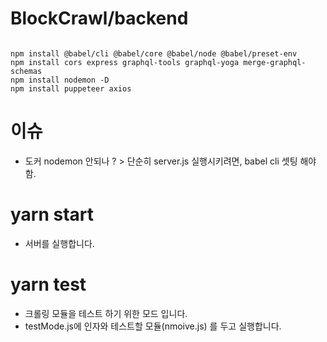 # BlockCrawl/backend

```

npm install @babel/cli @babel/core @babel/node @babel/preset-env
npm install cors express graphql-tools graphql-yoga merge-graphql-schemas
npm install nodemon -D
npm install puppeteer axios
```

# 이슈

- 도커 nodemon 안되나 ? > 단순히 server.js 실행시키려면, babel cli 셋팅 해야함.

# yarn start

- 서버를 실행합니다.

# yarn test

- 크롤링 모듈을 테스트 하기 위한 모드 입니다.
- testMode.js에 인자와 테스트할 모듈(nmoive.js) 를 두고 실행합니다.
